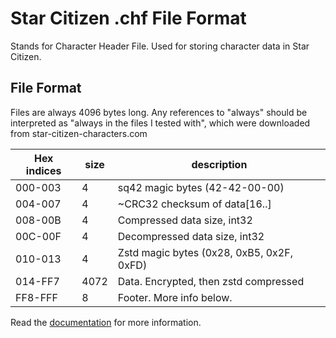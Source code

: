 # Star Citizen .chf File Format

Stands for Character Header File. Used for storing character data in Star Citizen.

## File Format

Files are always 4096 bytes long. Any references to "always" should be interpreted as "always in the files I tested with", which were downloaded from star-citizen-characters.com

| Hex indices | size | description                               |
| ----------- | ---- | ----------------------------------------- |
| 000-003     | 4    | sq42 magic bytes (42-42-00-00)            |
| 004-007     | 4    | ~CRC32 checksum of data[16..]             |
| 008-00B     | 4    | Compressed data size, int32               |
| 00C-00F     | 4    | Decompressed data size, int32             |
| 010-013     | 4    | Zstd magic bytes (0x28, 0xB5, 0x2F, 0xFD) |
| 014-FF7     | 4072 | Data. Encrypted, then zstd compressed     |
| FF8-FFF     | 8    | Footer. More info below.                  |

Read the [documentation](docs/) for more information.
